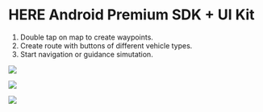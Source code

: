 # HERE Android Premium SDK + UI Kit

1. Double tap on map to create waypoints.
2. Create route with buttons of different vehicle types.
3. Start navigation or guidance simutation.

![](https://i.imgur.com/m0gnup8.gif)

![](https://i.imgur.com/LoPoIex.gif)

![](https://i.imgur.com/sKrYD3C.gif)

